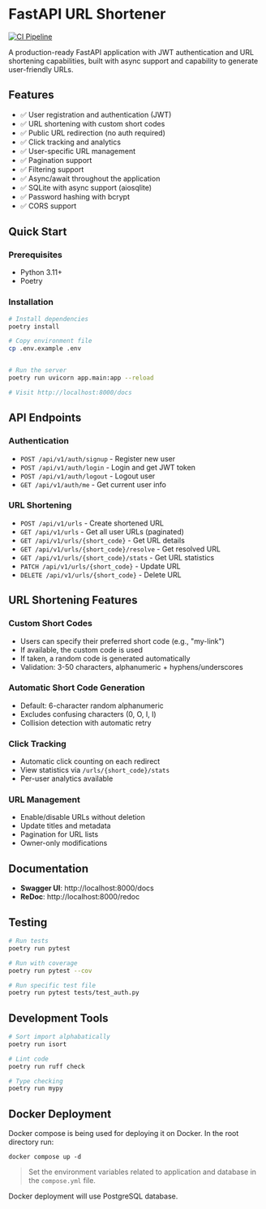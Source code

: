 # FastAPI URL Shortener

[![CI Pipeline](https://github.com/shahzaib-ali-khan/URL-Shortner/actions/workflows/ci.yml/badge.svg?branch=main)](https://github.com/shahzaib-ali-khan/URL-Shortner/actions/workflows/ci.yml)

A production-ready FastAPI application with JWT authentication and URL shortening capabilities, built with async support and capability to generate user-friendly URLs.

## Features

- ✅ User registration and authentication (JWT)
- ✅ URL shortening with custom short codes
- ✅ Public URL redirection (no auth required)
- ✅ Click tracking and analytics
- ✅ User-specific URL management
- ✅ Pagination support
- ✅ Filtering support
- ✅ Async/await throughout the application
- ✅ SQLite with async support (aiosqlite)
- ✅ Password hashing with bcrypt
- ✅ CORS support

## Quick Start

### Prerequisites
- Python 3.11+
- Poetry

### Installation

```bash
# Install dependencies
poetry install

# Copy environment file
cp .env.example .env


# Run the server
poetry run uvicorn app.main:app --reload

# Visit http://localhost:8000/docs
```

## API Endpoints

### Authentication
- `POST /api/v1/auth/signup` - Register new user
- `POST /api/v1/auth/login` - Login and get JWT token
- `POST /api/v1/auth/logout` - Logout user
- `GET /api/v1/auth/me` - Get current user info

### URL Shortening
- `POST /api/v1/urls` - Create shortened URL
- `GET /api/v1/urls` - Get all user URLs (paginated)
- `GET /api/v1/urls/{short_code}` - Get URL details
- `GET /api/v1/urls/{short_code}/resolve` - Get resolved URL
- `GET /api/v1/urls/{short_code}/stats` - Get URL statistics
- `PATCH /api/v1/urls/{short_code}` - Update URL
- `DELETE /api/v1/urls/{short_code}` - Delete URL


## URL Shortening Features

### Custom Short Codes
- Users can specify their preferred short code (e.g., "my-link")
- If available, the custom code is used
- If taken, a random code is generated automatically
- Validation: 3-50 characters, alphanumeric + hyphens/underscores

### Automatic Short Code Generation
- Default: 6-character random alphanumeric
- Excludes confusing characters (0, O, I, l)
- Collision detection with automatic retry

### Click Tracking
- Automatic click counting on each redirect
- View statistics via `/urls/{short_code}/stats`
- Per-user analytics available

### URL Management
- Enable/disable URLs without deletion
- Update titles and metadata
- Pagination for URL lists
- Owner-only modifications

## Documentation

- **Swagger UI**: http://localhost:8000/docs
- **ReDoc**: http://localhost:8000/redoc

## Testing

```bash
# Run tests
poetry run pytest

# Run with coverage
poetry run pytest --cov

# Run specific test file
poetry run pytest tests/test_auth.py
```

## Development Tools

```bash
# Sort import alphabatically
poetry run isort

# Lint code
poetry run ruff check

# Type checking
poetry run mypy
```

## Docker Deployment

Docker compose is being used for deploying it on Docker. In the root directory run:
```
docker compose up -d
```

> Set the environment variables related to application and database in the `compose.yml` file.

Docker deployment will use PostgreSQL database.
